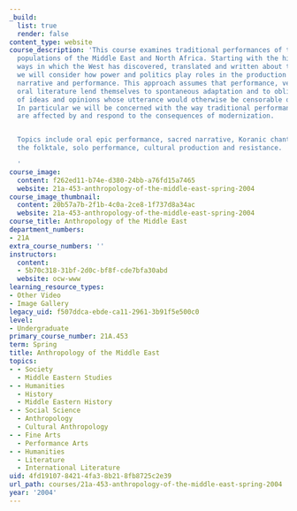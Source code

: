 ```yaml
---
_build:
  list: true
  render: false
content_type: website
course_description: 'This course examines traditional performances of the Arabic-speaking
  populations of the Middle East and North Africa. Starting with the history of the
  ways in which the West has discovered, translated and written about the Orient,
  we will consider how power and politics play roles in the production of culture,
  narrative and performance. This approach assumes that performance, verbal art, and
  oral literature lend themselves to spontaneous adaptation and to oblique expression
  of ideas and opinions whose utterance would otherwise be censorable or disruptive.
  In particular we will be concerned with the way traditional performance practices
  are affected by and respond to the consequences of modernization.


  Topics include oral epic performance, sacred narrative, Koranic chant performance,
  the folktale, solo performance, cultural production and resistance.

  '
course_image:
  content: f262ed11-b74e-d380-24bb-a76fd15a7465
  website: 21a-453-anthropology-of-the-middle-east-spring-2004
course_image_thumbnail:
  content: 20b57a7b-2f1b-4c0a-2ce8-1f737d8a34ac
  website: 21a-453-anthropology-of-the-middle-east-spring-2004
course_title: Anthropology of the Middle East
department_numbers:
- 21A
extra_course_numbers: ''
instructors:
  content:
  - 5b70c318-31bf-2d0c-bf8f-cde7bfa30abd
  website: ocw-www
learning_resource_types:
- Other Video
- Image Gallery
legacy_uid: f507ddca-ebde-ca11-2961-3b91f5e500c0
level:
- Undergraduate
primary_course_number: 21A.453
term: Spring
title: Anthropology of the Middle East
topics:
- - Society
  - Middle Eastern Studies
- - Humanities
  - History
  - Middle Eastern History
- - Social Science
  - Anthropology
  - Cultural Anthropology
- - Fine Arts
  - Performance Arts
- - Humanities
  - Literature
  - International Literature
uid: 4fd19107-8421-4fa3-8b21-8fb8725c2e39
url_path: courses/21a-453-anthropology-of-the-middle-east-spring-2004
year: '2004'
---
```

